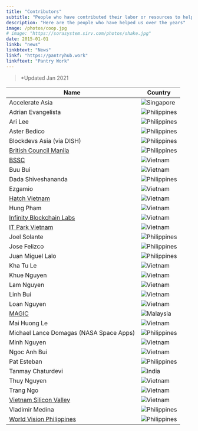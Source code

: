 ```yaml
---
title: "Contributors"
subtitle: "People who have contributed their labor or resources to help us build the new systems"
description: "Here are the people who have helped us over the years"
image: /photos/coop.jpg
# image: "https://sorasystem.sirv.com/photos/shake.jpg"
date: 2015-01-01
linkb: "news"
linkbtext: "News"
linkf: "https://pantryhub.work"
linkftext: "Pantry Work"
---
```


> *Updated Jan 2021


Name | Country
--- | ---
Accelerate Asia | ![Singapore](/flags/sg.png)
Adrian Evangelista | ![Philippines](/flags/ph.png)
Ari Lee | ![Philippines](/flags/ph.png)
Aster Bedico | ![Philippines](/flags/ph.png)
Blockdevs Asia (via DISH) | ![Philippines](/flags/ph.png)
[British Council Manila](https://www.britishcouncil.ph) | ![Philippines](/flags/ph.png)
[BSSC](https://www.bssc.vn/) | ![Vietnam](/flags/vn.png)
Buu Bui | ![Vietnam](/flags/vn.png)
Dada Shiveshananda | ![Philippines](/flags/ph.png)
Ezgamio | ![Vietnam](/flags/vn.png)
[Hatch Vietnam](http://hatch.vn/) | ![Vietnam](/flags/vn.png)
Hung Pham | ![Vietnam](/flags/vn.png)
[Infinity Blockchain Labs](https://blockchainlabs.asia) | ![Vietnam](/flags/vn.png)
[IT Park Vietnam](https://itp.vn) | ![Vietnam](/flags/vn.png)
Joel Solante | ![Philippines](/flags/ph.png)
Jose Felizco | ![Philippines](/flags/ph.png)
Juan Miguel Lalo | ![Philippines](/flags/ph.png)
Kha Tu Le | ![Vietnam](/flags/vn.png)
Khue Nguyen | ![Vietnam](/flags/vn.png)
Lam Nguyen | ![Vietnam](/flags/vn.png)
Linh Bui | ![Vietnam](/flags/vn.png)
Loan Nguyen | ![Vietnam](/flags/vn.png)
[MAGIC](https://www.mymagic.my) | ![Malaysia](/flags/my.png)
Mai Huong Le | ![Vietnam](/flags/vn.png)
Michael Lance Domagas (NASA Space Apps) | ![Philippines](/flags/ph.png)
Minh Nguyen | ![Vietnam](/flags/vn.png)
Ngoc Anh Bui | ![Vietnam](/flags/vn.png)
Pat Esteban | ![Philippines](/flags/ph.png)
Tanmay Chaturdevi | ![India](/flags/in.png)
Thuy Nguyen | ![Vietnam](/flags/vn.png)
Trang Ngo | ![Vietnam](/flags/vn.png)
[Vietnam Silicon Valley](https://www.siliconvalley.com.vn) | ![Vietnam](/flags/vn.png)
Vladimir Medina | ![Philippines](/flags/ph.png)
[World Vision Philippines](https://www.worldvision.org.ph) | ![Philippines](/flags/ph.png)
